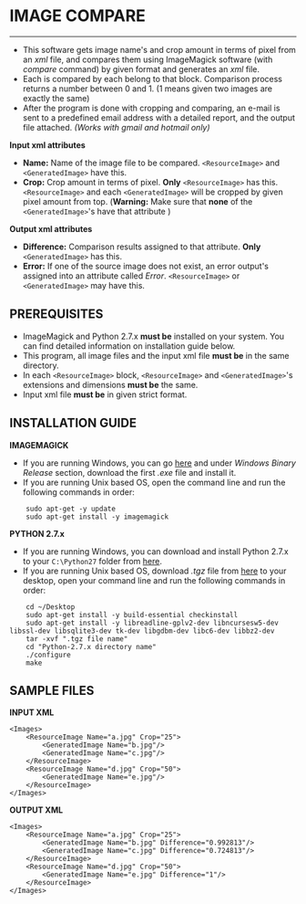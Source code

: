 # IMAGE COMPARE
----------
- This software gets image name's and crop amount in terms of pixel from an *xml* file, and compares them using ImageMagick software  (with *compare* command) by given format and generates an *xml* file.
- Each <ResourceImage> is compared by each <GeneratedImage> belong to that block. Comparison process returns a number between 0 and 1. (1 means given two images are exactly the same) 
- After the program is done with cropping and comparing, an e-mail is sent to a predefined email address with a detailed report, and the output file attached. *(Works with gmail and hotmail only)*

**Input xml attributes**
- **Name:** Name of the image file to be compared. ```<ResourceImage>``` and ```<GeneratedImage>``` have this.
- **Crop:** Crop amount in terms of pixel. **Only** ```<ResourceImage>``` has this. ```<ResourceImage>``` and each ```<GeneratedImage>``` will be cropped by given pixel amount from top. (**Warning:** Make sure that **none** of the ```<GeneratedImage>```'s have that attribute )

**Output xml attributes**
- **Difference:** Comparison results assigned to that attribute. **Only** ```<GeneratedImage>``` has this.
- **Error:** If one of the source image does not exist, an error output's assigned into an attribute called *Error*. ```<ResourceImage>``` or ```<GeneratedImage>``` may have this.

PREREQUISITES
----------
- ImageMagick and Python 2.7.x **must be** installed on your system. You can find detailed information on installation guide below.
- This program, all image files and the input xml file **must be** in the same directory.
- In each ```<ResourceImage>``` block, ```<ResourceImage>``` and ```<GeneratedImage>```'s extensions and dimensions **must be** the same.
- Input xml file **must be** in given strict format.

INSTALLATION GUIDE
----------

**IMAGEMAGICK**

- If you are running Windows, you can go [here](http://www.imagemagick.org/script/binary-releases.php) and under *Windows Binary Release* section, download the first *.exe* file and install it.
- If you are running Unix based OS, open the command line and run the following commands in order:
```
	sudo apt-get -y update
	sudo apt-get install -y imagemagick
```
**PYTHON 2.7.x**

- If you are running Windows, you can download and install Python 2.7.x to 
your ```C:\Python27``` folder from [here](https://www.python.org/downloads/).
- If you are running Unix based OS, download *.tgz* file from [here](https://www.python.org/downloads/release/python-2710/) to your desktop, open 
your command line and run the following commands in order:
```
	cd ~/Desktop
	sudo apt-get install -y build-essential checkinstall
	sudo apt-get install -y libreadline-gplv2-dev libncursesw5-dev libssl-dev libsqlite3-dev tk-dev libgdbm-dev libc6-dev libbz2-dev
	tar -xvf ".tgz file name"
	cd "Python-2.7.x directory name"
	./configure
	make
```
SAMPLE FILES
----------
**INPUT XML**
```
<Images>
	<ResourceImage Name="a.jpg" Crop="25">
		<GeneratedImage Name="b.jpg"/>			
		<GeneratedImage Name="c.jpg"/>
	</ResourceImage>
	<ResourceImage Name="d.jpg" Crop="50">
		<GeneratedImage Name="e.jpg"/>
	</ResourceImage>
</Images>
```
**OUTPUT XML**
```
<Images>
	<ResourceImage Name="a.jpg" Crop="25">
		<GeneratedImage Name="b.jpg" Difference="0.992813"/>			
		<GeneratedImage Name="c.jpg" Difference="0.724813"/>
	</ResourceImage>
	<ResourceImage Name="d.jpg" Crop="50">
		<GeneratedImage Name="e.jpg" Difference="1"/>
	</ResourceImage>
</Images>
```
